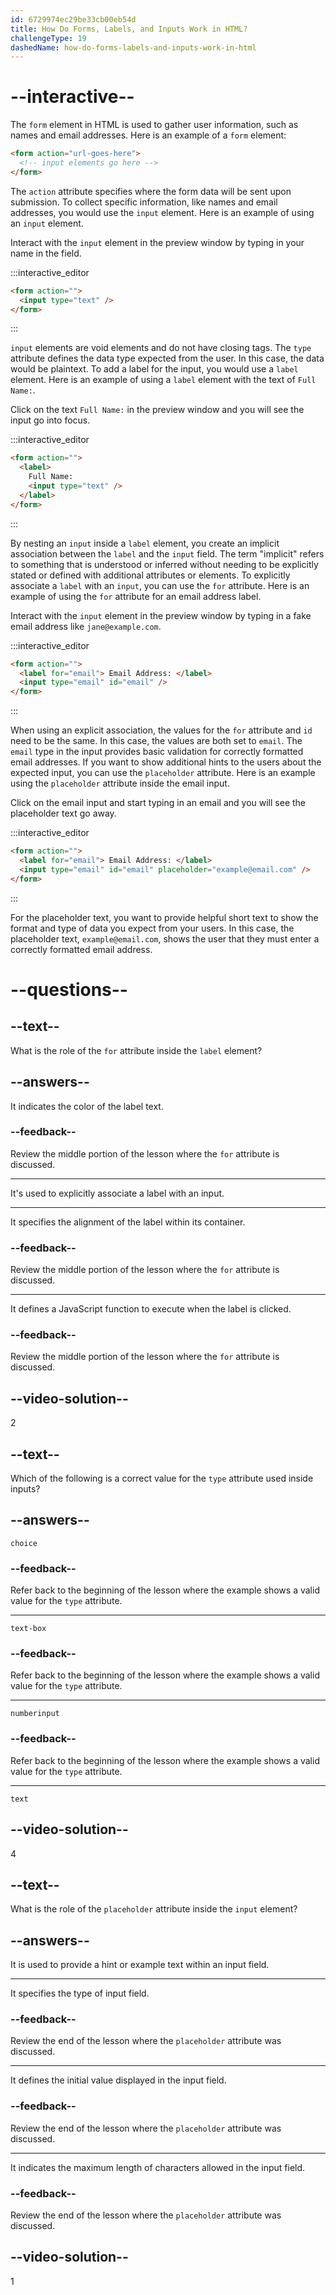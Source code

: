 ```yaml
---
id: 6729974ec29be33cb00eb54d
title: How Do Forms, Labels, and Inputs Work in HTML?
challengeType: 19
dashedName: how-do-forms-labels-and-inputs-work-in-html
---
```


# --interactive--

The `form` element in HTML is used to gather user information, such as names and email addresses. Here is an example of a `form` element:

```html
<form action="url-goes-here">
  <!-- input elements go here -->
</form>
```

The `action` attribute specifies where the form data will be sent upon submission. To collect specific information, like names and email addresses, you would use the `input` element. Here is an example of using an `input` element.

Interact with the `input` element in the preview window by typing in your name in the field.

:::interactive_editor

```html
<form action="">
  <input type="text" />
</form>
```

:::

`input` elements are void elements and do not have closing tags. The `type` attribute defines the data type expected from the user. In this case, the data would be plaintext. To add a label for the input, you would use a `label` element. Here is an example of using a `label` element with the text of `Full Name:`.

Click on the text `Full Name:` in the preview window and you will see the input go into focus.

:::interactive_editor

```html
<form action="">
  <label>
    Full Name:
    <input type="text" />
  </label>
</form>
```

:::

By nesting an `input` inside a `label` element, you create an implicit association between the `label` and the `input` field. The term "implicit" refers to something that is understood or inferred without needing to be explicitly stated or defined with additional attributes or elements. To explicitly associate a `label` with an `input`, you can use the `for` attribute. Here is an example of using the `for` attribute for an email address label.

Interact with the `input` element in the preview window by typing in a fake email address like `jane@example.com`.

:::interactive_editor

```html
<form action="">
  <label for="email"> Email Address: </label>
  <input type="email" id="email" />
</form>
```

:::

When using an explicit association, the values for the `for` attribute and `id` need to be the same. In this case, the values are both set to `email`. The `email` type in the input provides basic validation for correctly formatted email addresses. If you want to show additional hints to the users about the expected input, you can use the `placeholder` attribute. Here is an example using the `placeholder` attribute inside the email input.

Click on the email input and start typing in an email and you will see the placeholder text go away.

:::interactive_editor

```html
<form action="">
  <label for="email"> Email Address: </label>
  <input type="email" id="email" placeholder="example@email.com" />
</form>
```

:::

For the placeholder text, you want to provide helpful short text to show the format and type of data you expect from your users. In this case, the placeholder text, `example@email.com`, shows the user that they must enter a correctly formatted email address.

# --questions--

## --text--

What is the role of the `for` attribute inside the `label` element?

## --answers--

It indicates the color of the label text.

### --feedback--

Review the middle portion of the lesson where the `for` attribute is discussed.

---

It's used to explicitly associate a label with an input.

---

It specifies the alignment of the label within its container.

### --feedback--

Review the middle portion of the lesson where the `for` attribute is discussed.

---

It defines a JavaScript function to execute when the label is clicked.

### --feedback--

Review the middle portion of the lesson where the `for` attribute is discussed.

## --video-solution--

2

## --text--

Which of the following is a correct value for the `type` attribute used inside inputs?

## --answers--

`choice`

### --feedback--

Refer back to the beginning of the lesson where the example shows a valid value for the `type` attribute.

---

`text-box`

### --feedback--

Refer back to the beginning of the lesson where the example shows a valid value for the `type` attribute.

---

`numberinput`

### --feedback--

Refer back to the beginning of the lesson where the example shows a valid value for the `type` attribute.

---

`text`

## --video-solution--

4

## --text--

What is the role of the `placeholder` attribute inside the `input` element?

## --answers--

It is used to provide a hint or example text within an input field.

---

It specifies the type of input field.

### --feedback--

Review the end of the lesson where the `placeholder` attribute was discussed.

---

It defines the initial value displayed in the input field.

### --feedback--

Review the end of the lesson where the `placeholder` attribute was discussed.

---

It indicates the maximum length of characters allowed in the input field.

### --feedback--

Review the end of the lesson where the `placeholder` attribute was discussed.

## --video-solution--

1
